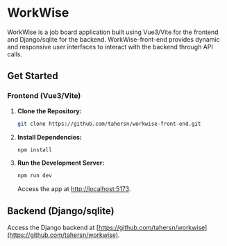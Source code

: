 # WorkWise

WorkWise is a job board application built using Vue3/Vite for the frontend and Django/sqlite for the backend. 
WorkWise-front-end provides dynamic and responsive user interfaces to interact with the backend through API calls.

## Get Started

### Frontend (Vue3/Vite)

1. **Clone the Repository:**
    ```bash
    git clone https://github.com/tahersn/workwise-front-end.git

2. **Install Dependencies:**
    ```bash
    npm install
    ```

3. **Run the Development Server:**
    ```bash
    npm run dev
    ```
    Access the app at [http://localhost:5173](http://localhost:5173).

## Backend (Django/sqlite)
Access the Django backend at [https://github.com/tahersn/workwise](https://github.com/tahersn/workwise).

